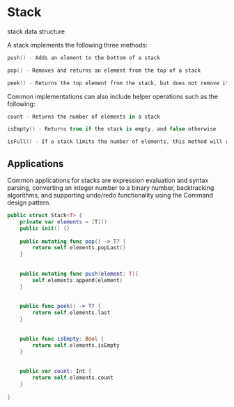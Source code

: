 Stack
=====

stack data structure

A stack implements the following three methods:
```swift
push() - Adds an element to the bottom of a stack

pop() - Removes and returns an element from the top of a stack

peek() - Returns the top element from the stack, but does not remove it
```

Common implementations can also include helper operations such as the following:
```swift
count - Returns the number of elements in a stack

isEmpty() - Returns true if the stack is empty, and false otherwise

isFull() - If a stack limits the number of elements, this method will return true if it is full and false otherwise
```

Applications
------------
Common applications for stacks are expression evaluation and syntax parsing, converting an integer number to a binary number, backtracking algorithms, and supporting undo/redo functionality using the Command design pattern.

```swift
public struct Stack<T> { 
    private var elements = [T]() 
    public init() {} 
     
    public mutating func pop() -> T? { 
        return self.elements.popLast()  
    }
 
     
    public mutating func push(element: T){ 
        self.elements.append(element) 
    }
 
     
    public func peek() -> T? { 
        return self.elements.last 
    }
 
     
    public func isEmpty: Bool { 
        return self.elements.isEmpty 
    }
 
     
    public var count: Int { 
        return self.elements.count 
    } 
     
}
```
